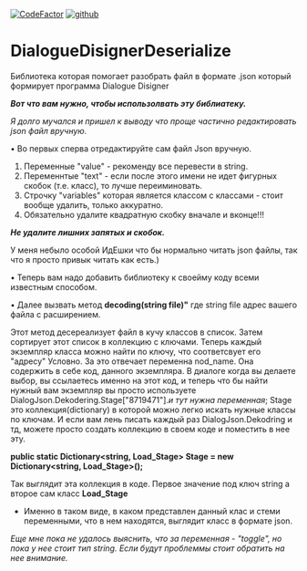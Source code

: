 [![CodeFactor](https://www.codefactor.io/repository/github/wingofnight/dialoguedisignerdeserialize/badge)](https://www.codefactor.io/repository/github/wingofnight/dialoguedisignerdeserialize)
[![github](https://github.githubassets.com/favicon.ico)](https://github.com/wingofnight)


# DialogueDisignerDeserialize
Библиотека которая помогает разобрать файл в формате .json который формирует программа Dialogue Disigner

***Вот что вам нужно, чтобы использолвать эту библиатеку.*** 

 *Я долго мучался и пришел к выводу что проще частично редактировать json файл вручную.*

• Во первых сперва отредактируйте сам файл Json вручную. 

1) Переменные "value" - рекоменду все перевести в string.
2) Переменнтые "text" - если после этого имени не идет фигурных скобок (т.е. класс), то лучше переиминовать.
3) Строчку "variables" которая является классом с классами - стоит вообще удалить, только аккуратно. 
4) Обязательно удалите квадратную скобку вначале и вконце!!!

***Не удалите лишних запятых и скобок.*** 

У меня небыло особой ИдЕшки что бы нормально читать json файлы, так что я просто привык читать как есть.)

• Теперь вам надо добавить библиотеку к своейму коду всеми известным способом. 

• Далее вызвать метод  **decoding(string file)"** где string file адрес вашего файла с расширением.

Этот метод десереализует файл в кучу классов в список. Затем сортирует этот список в коллекцию с ключами. 
Теперь каждый экземпляр класса можно найти по ключу, что соответсвует его "адресу" Условно. 
За это отвечает переменна nod_name. Она содержить в себе код, данного экземпляра.
В диалоге когда вы делаете выбор, вы ссылаетесь именно на этот код, и теперь что бы найти нужный вам экземпляр 
вы просто используете DialogJson.Dekodering.Stage["8719471"].*и тут нужна переменная*;
Stage это коллекция(dictionary) в которой можно легко искать нужные классы по ключам. 
И если вам лень писать каждый раз DialogJson.Dekodring и тд, можете просто создать 
коллекцию в своем коде и поместить в нее эту. 

**public static Dictionary<string, Load_Stage> Stage = new Dictionary<string, Load_Stage>();**

Так выглядит эта коллекция в коде. Первое значение под ключ string а второе сам класс **Load_Stage**
- Именно в таком виде, в каком представлен данный клас и стеми переменными, что в нем находятся, выглядит класс в формате json. 

 
 

 *Еще мне пока не удалось выяснить, что за переменная - "toggle", но пока у нее стоит тип string. Если будут проблеммы стоит обратить на нее внимание.*
 
 
